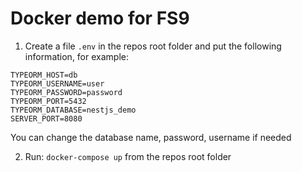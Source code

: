 # Docker demo for FS9
1. Create a file `.env` in the repos root folder and put the following information, for example:
```
TYPEORM_HOST=db
TYPEORM_USERNAME=user
TYPEORM_PASSWORD=password
TYPEORM_PORT=5432
TYPEORM_DATABASE=nestjs_demo
SERVER_PORT=8080
```
You can change the database name, password, username if needed

2. Run: `docker-compose up` from the repos root folder
